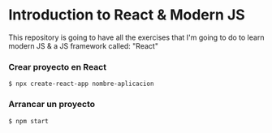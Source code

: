 # Introduction to React & Modern JS
This repository is going to have all the exercises that I'm going to do to learn modern JS &amp; a JS framework called: "React"

### Crear proyecto en React
    $ npx create-react-app nombre-aplicacion

### Arrancar un proyecto
    $ npm start
